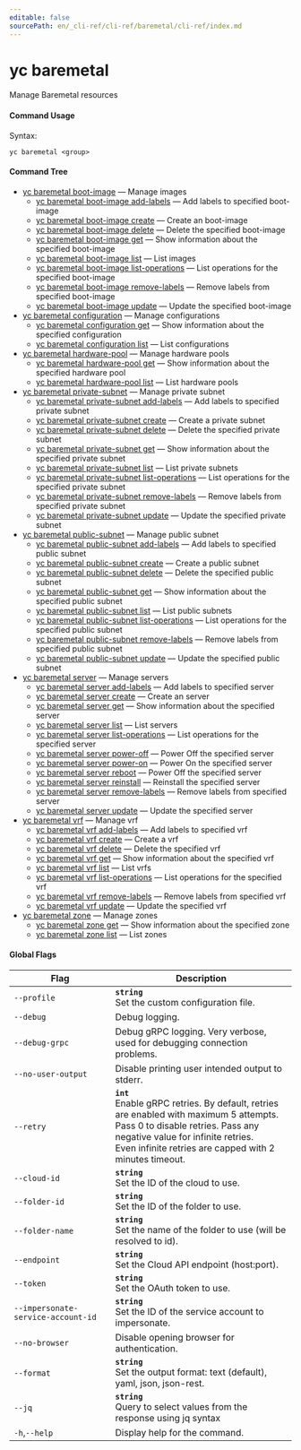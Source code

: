 ```yaml
---
editable: false
sourcePath: en/_cli-ref/cli-ref/baremetal/cli-ref/index.md
---
```


# yc baremetal

Manage  Baremetal resources

#### Command Usage

Syntax: 

`yc baremetal <group>`

#### Command Tree

- [yc baremetal boot-image](boot-image/index.md) — Manage images
	- [yc baremetal boot-image add-labels](boot-image/add-labels.md) — Add labels to specified boot-image
	- [yc baremetal boot-image create](boot-image/create.md) — Create an boot-image
	- [yc baremetal boot-image delete](boot-image/delete.md) — Delete the specified boot-image
	- [yc baremetal boot-image get](boot-image/get.md) — Show information about the specified boot-image
	- [yc baremetal boot-image list](boot-image/list.md) — List images
	- [yc baremetal boot-image list-operations](boot-image/list-operations.md) — List operations for the specified boot-image
	- [yc baremetal boot-image remove-labels](boot-image/remove-labels.md) — Remove labels from specified boot-image
	- [yc baremetal boot-image update](boot-image/update.md) — Update the specified boot-image
- [yc baremetal configuration](configuration/index.md) — Manage configurations
	- [yc baremetal configuration get](configuration/get.md) — Show information about the specified configuration
	- [yc baremetal configuration list](configuration/list.md) — List configurations
- [yc baremetal hardware-pool](hardware-pool/index.md) — Manage hardware pools
	- [yc baremetal hardware-pool get](hardware-pool/get.md) — Show information about the specified hardware pool
	- [yc baremetal hardware-pool list](hardware-pool/list.md) — List hardware pools
- [yc baremetal private-subnet](private-subnet/index.md) — Manage private subnet
	- [yc baremetal private-subnet add-labels](private-subnet/add-labels.md) — Add labels to specified private subnet
	- [yc baremetal private-subnet create](private-subnet/create.md) — Create a private subnet
	- [yc baremetal private-subnet delete](private-subnet/delete.md) — Delete the specified private subnet
	- [yc baremetal private-subnet get](private-subnet/get.md) — Show information about the specified private subnet
	- [yc baremetal private-subnet list](private-subnet/list.md) — List private subnets
	- [yc baremetal private-subnet list-operations](private-subnet/list-operations.md) — List operations for the specified private subnet
	- [yc baremetal private-subnet remove-labels](private-subnet/remove-labels.md) — Remove labels from specified private subnet
	- [yc baremetal private-subnet update](private-subnet/update.md) — Update the specified private subnet
- [yc baremetal public-subnet](public-subnet/index.md) — Manage public subnet
	- [yc baremetal public-subnet add-labels](public-subnet/add-labels.md) — Add labels to specified public subnet
	- [yc baremetal public-subnet create](public-subnet/create.md) — Create a public subnet
	- [yc baremetal public-subnet delete](public-subnet/delete.md) — Delete the specified public subnet
	- [yc baremetal public-subnet get](public-subnet/get.md) — Show information about the specified public subnet
	- [yc baremetal public-subnet list](public-subnet/list.md) — List public subnets
	- [yc baremetal public-subnet list-operations](public-subnet/list-operations.md) — List operations for the specified public subnet
	- [yc baremetal public-subnet remove-labels](public-subnet/remove-labels.md) — Remove labels from specified public subnet
	- [yc baremetal public-subnet update](public-subnet/update.md) — Update the specified public subnet
- [yc baremetal server](server/index.md) — Manage servers
	- [yc baremetal server add-labels](server/add-labels.md) — Add labels to specified server
	- [yc baremetal server create](server/create.md) — Create an server
	- [yc baremetal server get](server/get.md) — Show information about the specified server
	- [yc baremetal server list](server/list.md) — List servers
	- [yc baremetal server list-operations](server/list-operations.md) — List operations for the specified server
	- [yc baremetal server power-off](server/power-off.md) — Power Off the specified server
	- [yc baremetal server power-on](server/power-on.md) — Power On the specified server
	- [yc baremetal server reboot](server/reboot.md) — Power Off the specified server
	- [yc baremetal server reinstall](server/reinstall.md) — Reinstall the specified server
	- [yc baremetal server remove-labels](server/remove-labels.md) — Remove labels from specified server
	- [yc baremetal server update](server/update.md) — Update the specified server
- [yc baremetal vrf](vrf/index.md) — Manage vrf
	- [yc baremetal vrf add-labels](vrf/add-labels.md) — Add labels to specified vrf
	- [yc baremetal vrf create](vrf/create.md) — Create a vrf
	- [yc baremetal vrf delete](vrf/delete.md) — Delete the specified vrf
	- [yc baremetal vrf get](vrf/get.md) — Show information about the specified vrf
	- [yc baremetal vrf list](vrf/list.md) — List vrfs
	- [yc baremetal vrf list-operations](vrf/list-operations.md) — List operations for the specified vrf
	- [yc baremetal vrf remove-labels](vrf/remove-labels.md) — Remove labels from specified vrf
	- [yc baremetal vrf update](vrf/update.md) — Update the specified vrf
- [yc baremetal zone](zone/index.md) — Manage zones
	- [yc baremetal zone get](zone/get.md) — Show information about the specified zone
	- [yc baremetal zone list](zone/list.md) — List zones

#### Global Flags

| Flag | Description |
|----|----|
|`--profile`|<b>`string`</b><br/>Set the custom configuration file.|
|`--debug`|Debug logging.|
|`--debug-grpc`|Debug gRPC logging. Very verbose, used for debugging connection problems.|
|`--no-user-output`|Disable printing user intended output to stderr.|
|`--retry`|<b>`int`</b><br/>Enable gRPC retries. By default, retries are enabled with maximum 5 attempts.<br/>Pass 0 to disable retries. Pass any negative value for infinite retries.<br/>Even infinite retries are capped with 2 minutes timeout.|
|`--cloud-id`|<b>`string`</b><br/>Set the ID of the cloud to use.|
|`--folder-id`|<b>`string`</b><br/>Set the ID of the folder to use.|
|`--folder-name`|<b>`string`</b><br/>Set the name of the folder to use (will be resolved to id).|
|`--endpoint`|<b>`string`</b><br/>Set the Cloud API endpoint (host:port).|
|`--token`|<b>`string`</b><br/>Set the OAuth token to use.|
|`--impersonate-service-account-id`|<b>`string`</b><br/>Set the ID of the service account to impersonate.|
|`--no-browser`|Disable opening browser for authentication.|
|`--format`|<b>`string`</b><br/>Set the output format: text (default), yaml, json, json-rest.|
|`--jq`|<b>`string`</b><br/>Query to select values from the response using jq syntax|
|`-h`,`--help`|Display help for the command.|
